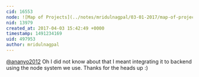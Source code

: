 ```yaml
---
cid: 16553
node: ![Map of Projects](../notes/mridulnagpal/03-01-2017/map-of-projects)
nid: 13979
created_at: 2017-04-03 15:42:49 +0000
timestamp: 1491234169
uid: 497953
author: mridulnagpal
---
```


[@ananyo2012](/profile/ananyo2012) Oh I did not know about that I meant integrating it to backend using the node system we use. Thanks for the heads up :)